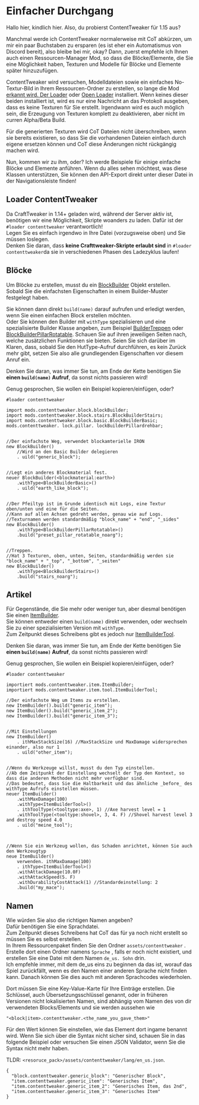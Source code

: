 # Einfacher Durchgang

Hallo hier, kindlich hier. Also, du probierst ContentTweaker für 1.15 aus?

Manchmal werde ich ContentTweaker normalerweise mit CoT abkürzen, um mir ein paar Buchstaben zu ersparen (es ist eher ein Automatismus von Discord bereit), also bleibe bei mir, okay? Dann, zuerst empfehle ich Ihnen auch einen Ressourcen-Manager Mod, so dass die Blöcke/Elemente, die Sie eine Möglichkeit haben, Texturen und Modelle für Blöcke und Elemente später hinzuzufügen.

ContentTweaker wird versuchen, Modelldateien sowie ein einfaches No-Textur-Bild in Ihrem Ressourcen-Ordner zu erstellen, so lange die Mod [erkannt wird. Der Loader](https://www.curseforge.com/minecraft/mc-mods/the-loader) oder [Open Loader](https://www.curseforge.com/minecraft/mc-mods/open-loader) installiert. Wenn keines dieser beiden installiert ist, wird es nur eine Nachricht an das Protokoll ausgeben, dass es keine Texturen für Sie erstellt. Irgendwann wird es auch möglich sein, die Erzeugung von Texturen komplett zu deaktivieren, aber nicht im curren Alpha/Beta Build.

Für die generierten Texturen wird CoT Dateien nicht überschreiben, wenn sie bereits existieren, so dass Sie die vorhandenen Dateien einfach durch eigene ersetzen können und CoT diese Änderungen nicht rückgängig machen wird.


Nun, kommen wir zu ihm, oder? Ich werde Beispiele für einige einfache Blöcke und Elemente anführen. Wenn du alles sehen möchtest, was diese Klassen unterstützen, Sie können den API-Export direkt unter dieser Datei in der Navigationsleiste finden!

## Loader ContentTweaker
Da CraftTweaker in 1.14+ geladen wird, während der Server aktiv ist, benötigen wir eine Möglichkeit, Skripte woanders zu laden. Dafür ist der `#loader contenttweaker` verantwortlich!  
Legen Sie es einfach irgendwo in Ihre Datei (vorzugsweise oben) und Sie müssen loslegen.  
Denken Sie daran, dass **keine Crafttweaker-Skripte erlaubt sind** in `#loader contenttweaker`da sie in verschiedenen Phasen des Ladezyklus laufen!


## Blöcke

Um Blöcke zu erstellen, musst du ein [BlockBuilder](/mods/contenttweaker/API/block/BlockBuilder) Objekt erstellen.  
Sobald Sie die einfachsten Eigenschaften in einem Builder-Muster festgelegt haben.

Sie können dann direkt `build(name)` darauf aufrufen und erledigt werden, wenn Sie einen einfachen Block erstellen möchten.  
Oder Sie können den Builder mit `withType` spezialisieren und eine spezialisierte Builder Klasse angeben, zum Beispiel [BuilderTreppen](/mods/contenttweaker/API/block/stairs/BlockBuilderStairs) oder [BlockBuilderPillarRotatable](/mods/contenttweaker/API/block/pillar/BlockBuilderPillarRotatable). Schauen Sie auf ihren jeweiligen Seiten nach, welche zusätzlichen Funktionen sie bieten. Seien Sie sich darüber im Klaren, dass, sobald Sie den HutType-Aufruf durchführen, es kein Zurück mehr gibt, setzen Sie also alle grundlegenden Eigenschaften vor diesem Anruf ein.

Denken Sie daran, was immer Sie tun, am Ende der Kette benötigen Sie **einen `build(name)` Aufruf**, da sonst nichts passieren wird!

Genug gesprochen, Sie wollen ein Beispiel kopieren/einfügen, oder?

```zenscript
#loader contenttweaker

import mods.contenttweaker.block.blockBuilder;
import mods.contenttweaker.block.stairs.BlockBuilderStairs;
import mods.contenttweaker.block.basic.BlockBuilderBasic;
mods.contenttweaker. lock.pillar. lockBuilderPillardrehbar;


//Der einfachste Weg, verwendet blockamterielle IRON
new BlockBuilder()
    //Wird an den Basic Builder delegieren
    . uild("generic_block");


//Legt ein anderes Blockmaterial fest.
neuer BlockBuilder(<blockmaterial:earth>)
    .withType<BlockBuilderBasic>()
    . uild("earth_like_block");


//Der Pfeiltyp ist im Grunde identisch mit Logs, eine Textur oben/unten und eine für die Seiten.
//Kann auf allen Achsen gedreht werden, genau wie auf Logs.
//Texturnamen werden standardmäßig "block_name" + "end", "_sides"
new BlockBuilder()
    .withType<BlockBuilderPillarRotatable>()
    .build("preset_pillar_rotatable_noarg");


//Treppen.
//Hat 3 Texturen, oben, unten, Seiten, standardmäßig werden sie "block_name" + "_top", "_bottom", "_seiten"
new BlockBuilder()
    .withType<BlockBuilderStairs>()
    .build("stairs_noarg");
```


## Artikel

Für Gegenstände, die Sie mehr oder weniger tun, aber diesmal benötigen Sie einen [ItemBuilder](/mods/contenttweaker/API/item/ItemBuilder).  
Sie können entweder einen `build(name)` direkt verwenden, oder wechseln Sie zu einer spezialisierten Version mit `withType`.  
Zum Zeitpunkt dieses Schreibens gibt es jedoch nur [ItemBuilderTool](/mods/contenttweaker/API/item/tool/ItemBuilderTool).

Denken Sie daran, was immer Sie tun, am Ende der Kette benötigen Sie **einen `build(name)` Aufruf**, da sonst nichts passieren wird!

Genug gesprochen, Sie wollen ein Beispiel kopieren/einfügen, oder?
```zenscript
#loader contenttweaker

importiert mods.contenttweaker.item.ItemBuilder;
importiert mods.contenttweaker.item.tool.ItemBuilderTool;

//Der einfachste Weg um Items zu erstellen.
new ItemBuilder().build("generic_item");
new ItemBuilder().build("generic_item_2");
new ItemBuilder().build("generic_item_3");


//Mit Einstellungen
new ItemBuilder()
    . ithMaxStackSize(16) //MaxStackSize und MaxDamage widersprechen einander, also nur 1
    . uild("other_item");


//Wenn du Werkzeuge willst, musst du den Typ einstellen.
//Ab dem Zeitpunkt der Einstellung wechselt der Typ den Kontext, so dass die anderen Methoden nicht mehr verfügbar sind.
//Das bedeutet, dass Sie die Haltbarkeit und das ähnliche _before_ des withType Aufrufs einstellen müssen.
neuer ItemBuilder()
    .withMaxDamage(100)
    .withType<ItemBuilderTool>()
    . ithToolType(<tooltype:axe>, 1) //Axe harvest level = 1
    .withToolType(<tooltype:shovel>, 3, 4. F) //Shovel harvest level 3 and destroy speed 4.0
    . uild("meine_tool");



//Wenn Sie ein Werkzeug wollen, das Schaden anrichtet, können Sie auch den Werkzeugtyp
neue ItemBuilder()
    verwenden. ithMaxDamage(100)
    . ithType<ItemBuilderTool>()
    .withAttackDamage(10.0F)
    .withAttackSpeed(5. F)
    .withDurabilityCostAttack(1) //Standardeinstellung: 2
    .build("my_mace");

```

## Namen
Wie würden Sie also die richtigen Namen angeben?  
Dafür benötigen Sie eine Sprachdatei.  
Zum Zeitpunkt dieses Schreibens hat CoT das für ya noch nicht erstellt so müssen Sie es selbst erstellen.  
In Ihrem Ressourcenpaket finden Sie den Ordner `assets/contenttweaker` .  
Erstelle dort einen Ordner namens `Sprache` , falls er noch nicht existiert, und erstellen Sie eine Datei mit dem Namen `de_us. Sohn` drin.  
Ich empfehle immer, mit dem de_us eins zu beginnen da das ist, worauf das Spiel zurückfällt, wenn es den Namen einer anderen Sprache nicht finden kann. Danach können Sie dies auch mit anderen Sprachcodes wiederholen.

Dort müssen Sie eine Key-Value-Karte für Ihre Einträge erstellen. Die Schlüssel, auch Übersetzungsschlüssel genannt, oder in früheren Versionen nicht lokalisierten Namen, sind abhängig vom Namen des von dir verwendeten Blocks/Elements und sie werden aussehen wie
```
"<block|item>.contenttweaker.<the_name_you_gave_them>"
```
Für den Wert können Sie einstellen, wie das Element dort ingame benannt wird. Wenn Sie sich über die Syntax nicht sicher sind, schauen Sie in das folgende Beispiel oder versuchen Sie einen JSON Validator, wenn Sie die Syntax nicht mehr haben.


TLDR: `<resoruce_pack>/assets/contenttweaker/lang/en_us.json`.
```
{
  "block.contenttweaker.generic_block": "Generischer Block",
  "item.contenttweaker.generic_item": "Generisches Item",
  "item.contenttweaker.generic_item_2": "Generisches Item, das 2nd",
  "item.contenttweaker.generic_item_3": "Generisches Item"
}
```